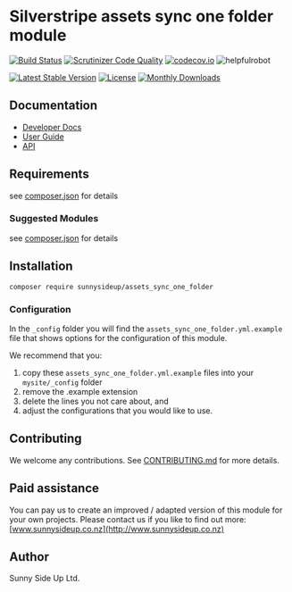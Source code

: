 # Silverstripe assets sync one folder module
[![Build Status](https://travis-ci.org/sunnysideup/silverstripe-assets_sync_one_folder.svg?branch=master)](https://travis-ci.org/sunnysideup/silverstripe-assets_sync_one_folder)
[![Scrutinizer Code Quality](https://scrutinizer-ci.com/g/sunnysideup/silverstripe-assets_sync_one_folder/badges/quality-score.png?b=master)](https://scrutinizer-ci.com/g/sunnysideup/silverstripe-assets_sync_one_folder/?branch=master)
[![codecov.io](https://codecov.io/github/sunnysideup/silverstripe-assets_sync_one_folder/coverage.svg?branch=master)](https://codecov.io/github/sunnysideup/silverstripe-assets_sync_one_folder?branch=master)
![helpfulrobot](https://helpfulrobot.io/sunnysideup/assets_sync_one_folder/badge)

[![Latest Stable Version](https://poser.pugx.org/sunnysideup/assets_sync_one_folder/version)](https://packagist.org/packages/sunnysideup/assets_sync_one_folder)
[![License](https://poser.pugx.org/sunnysideup/assets_sync_one_folder/license)](https://packagist.org/packages/sunnysideup/assets_sync_one_folder)
[![Monthly Downloads](https://poser.pugx.org/sunnysideup/assets_sync_one_folder/d/monthly)](https://packagist.org/packages/sunnysideup/assets_sync_one_folder)


## Documentation



 * [Developer Docs](docs/en/INDEX.md)
 * [User Guide](docs/en/userguide.md)
 * [API](http://ssmods.com/apis/assets_sync_one_folder/docs/en/api/)

## Requirements



see [composer.json](composer.json) for details

### Suggested Modules



see [composer.json](composer.json) for details


## Installation


```
composer require sunnysideup/assets_sync_one_folder
```

### Configuration



In the `_config` folder you will find the `assets_sync_one_folder.yml.example`
file that shows options for the configuration of this module.

We recommend that you:

  1. copy these `assets_sync_one_folder.yml.example` files into your
`mysite/_config` folder
  2. remove the .example extension
  3. delete the lines you not care about, and
  4. adjust the configurations that you would like to use.


## Contributing



We welcome any contributions. See [CONTRIBUTING.md](CONTRIBUTING.md) for more details.

## Paid assistance



You can pay us to create an improved / adapted version of this module for your own projects.  Please contact us if you like to find out more: [www.sunnysideup.co.nz](http://www.sunnysideup.co.nz)

## Author



Sunny Side Up Ltd.
